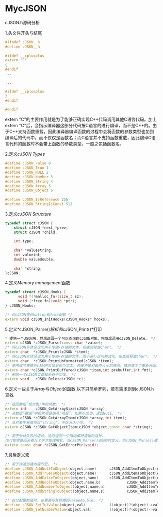 # MycJSON
cJSON.h源码分析

1.头文件开头与结尾

```c++
#ifndef cJSON__h  
#define cJSON__h  
  
#ifdef __cplusplus  
extern "C"  
{  
#endif 
...

...

#ifdef __cplusplus  
}  
#endif  
  
#endif  
```

extern "C"的主要作用就是为了能够正确实现C++代码调用其他C语言代码。加上extern "C"后，会指示编译器这部分代码按C语言的进行编译，而不是C++的。由于C++支持函数重载，因此编译器编译函数的过程中会将函数的参数类型也加到编译后的代码中，而不仅仅是函数名；而C语言并不支持函数重载，因此编译C语言代码的函数时不会带上函数的参数类型，一般之包括函数名。

2.定义*cJSON Types*

```C++
#define cJSON_False 0
#define cJSON_True 1
#define cJSON_NULL 2
#define cJSON_Number 3
#define cJSON_String 4
#define cJSON_Array 5
#define cJSON_Object 6
	
#define cJSON_IsReference 256
#define cJSON_StringIsConst 512
```

3.定义*cJSON Structure*

```c++
typedef struct cJSON {
	struct cJSON *next,*prev;	
	struct cJSON *child;		
 
	int type;			
 
	char *valuestring;	        
	int valueint;		        
	double valuedouble;	        
 
	char *string;		        
}cJSON;
```

4.定义*Memory management*函数

```C++
typedef struct cJSON_Hooks {
      void *(*malloc_fn)(size_t sz);
      void (*free_fn)(void *ptr);
} cJSON_Hooks;
 
/* 向cJSON提供malloc和free函数 */
extern void cJSON_InitHooks(cJSON_Hooks* hooks);
```

5.定义*cJSON_Parse()*解析和*cJSON_Print()*打印

```C++
* 提供一个JSON块，然后返回一个可以查询的cJSON对象。完成后调用cJSON_Delete。 */
extern cJSON *cJSON_Parse(const char *value);
/* 将cJSON实体呈现为用于传输/存储的文本。完成后释放char*。 */
extern char  *cJSON_Print(cJSON *item);
/* 将cJSON实体呈现为用于传输/存储的文本，而不进行任何格式化。完成后释放char*。 */
extern char  *cJSON_PrintUnformatted(cJSON *item);
/* 使用缓冲策略将cJSON实体呈现为文本。预缓冲是对最终大小的猜测。猜测减少了重新分配。fmt=0表示无格式，=1表示有格式 */
extern char *cJSON_PrintBuffered(cJSON *item,int prebuffer,int fmt);
/* 删除一个cJSON实体和所有子实体。 */
extern void   cJSON_Delete(cJSON *c);
```

6.定义一些关于*Array*与*Object*的函数,以下只简单罗列，若有需求则到cJSON.h查找

```C++
/* 返回数组(或对象)中的项数。 */
extern int	  cJSON_GetArraySize(cJSON *array);
/* 从数组“数组”中检索项目编号“项目”。如果不成功，返回NULL。 */
extern cJSON *cJSON_GetArrayItem(cJSON *array,int item);
/* 从对象中获取项目"string"。不区分大小写。 */
extern cJSON *cJSON_GetObjectItem(cJSON *object,const char *string);
 
/* 用于分析失败的语法。这将返回一个指向解析错误的指针。
你可能需要回头看几个字才能理解它。当cJSON_Parse()返回0时定义。当cJSON_Parse()成功时为0。 */
extern const char *cJSON_GetErrorPtr(void);

```

7.最后定义宏

```C++
/* 用于快速创建内容的宏。 */
#define cJSON_AddNullToObject(object,name)		cJSON_AddItemToObject(object, name, cJSON_CreateNull())
#define cJSON_AddTrueToObject(object,name)		cJSON_AddItemToObject(object, name, cJSON_CreateTrue())
#define cJSON_AddFalseToObject(object,name)		cJSON_AddItemToObject(object, name, cJSON_CreateFalse())
#define cJSON_AddBoolToObject(object,name,b)	        cJSON_AddItemToObject(object, name, cJSON_CreateBool(b))
#define cJSON_AddNumberToObject(object,name,n)	        cJSON_AddItemToObject(object, name, cJSON_CreateNumber(n))
#define cJSON_AddStringToObject(object,name,s)	        cJSON_AddItemToObject(object, name, cJSON_CreateString(s))
 
/* 在分配整数值时，也需要将其传播到valuedouble。 */
#define cJSON_SetIntValue(object,val)			((object)?(object)->valueint=(object)->valuedouble=(val):(val))
#define cJSON_SetNumberValue(object,val)		((object)?(object)->valueint=(object)->valuedouble=(val):(val))

```

